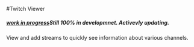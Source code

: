 #Twitch Viewer 

##### [work in progress](http://mirpresT.github.io/Twitch-Viewer)Still 100% in developmnet. Activevly updating. 

View and add streams to quickly see information about various channels. 
